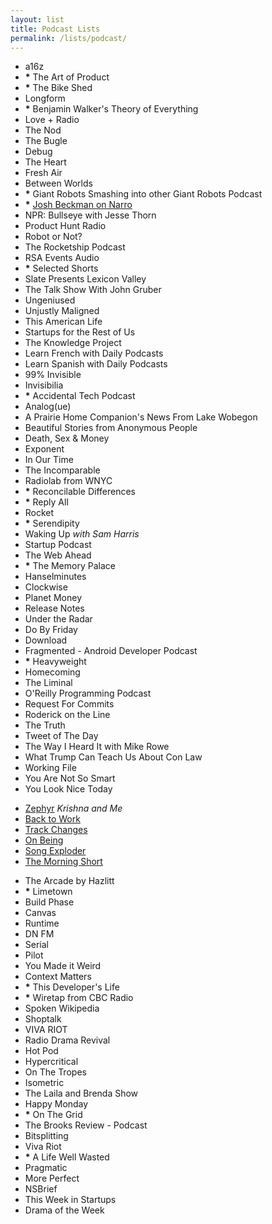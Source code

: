```yaml
---
layout: list
title: Podcast Lists
permalink: /lists/podcast/
---
```

<!-- list one -->
- a16z
- __*__ The Art of Product
- __*__ The Bike Shed
- Longform
- __*__ Benjamin Walker's Theory of Everything
- Love + Radio
- The Nod
- The Bugle
- Debug
- The Heart
- Fresh Air
- Between Worlds
- __*__ Giant Robots Smashing into other Giant Robots Podcast
- __*__ [Josh Beckman on Narro](http://narro.co)
- NPR: Bullseye with Jesse Thorn
- Product Hunt Radio
- Robot or Not?
- The Rocketship Podcast
- RSA Events Audio
- __*__ Selected Shorts
- Slate Presents Lexicon Valley
- The Talk Show With John Gruber
- Ungeniused
- Unjustly Maligned
- This American Life
- Startups for the Rest of Us
- The Knowledge Project
- Learn French with Daily Podcasts
- Learn Spanish with Daily Podcasts
- 99% Invisible
- Invisibilia
- __*__ Accidental Tech Podcast
- Analog(ue)
- A Prairie Home Companion's News From Lake Wobegon
- Beautiful Stories from Anonymous People
- Death, Sex & Money
- Exponent
- In Our Time
- The Incomparable
- Radiolab from WNYC
- __*__ Reconcilable Differences
- __*__ Reply All
- Rocket
- __*__ Serendipity
- Waking Up _with Sam Harris_
- Startup Podcast
- The Web Ahead
- __*__ The Memory Palace
- Hanselminutes
- Clockwise
- Planet Money
- Release Notes
- Under the Radar
- Do By Friday
- Download
- Fragmented - Android Developer Podcast
- __*__ Heavyweight
- Homecoming
- The Liminal
- O'Reilly Programming Podcast
- Request For Commits
- Roderick on the Line
- The Truth
- Tweet of The Day
- The Way I Heard It with Mike Rowe
- What Trump Can Teach Us About Con Law
- Working File
- You Are Not So Smart
- You Look Nice Today

<!-- list two -->
- [Zephyr](https://soundcloud.com/zephyrpodcast) _Krishna and Me_
- [Back to Work](http://5by5.tv/b2w)
- [Track Changes](https://trackchanges.postlight.com)
- [On Being](http://www.onbeing.org)
- [Song Exploder](//songexploder.net)
- [The Morning Short](https://itunes.apple.com/us/podcast/morning-short-your-daily-dose/id1082252606)

<!-- list three -->
- The Arcade by Hazlitt
- __*__ Limetown
- Build Phase
- Canvas
- Runtime
- DN FM
- Serial
- Pilot
- You Made it Weird
- Context Matters
- __*__ This Developer's Life
- __*__ Wiretap from CBC Radio
- Spoken Wikipedia
- Shoptalk
- VIVA RIOT
- Radio Drama Revival
- Hot Pod
- Hypercritical
- On The Tropes
- Isometric
- The Laila and Brenda Show
- Happy Monday
- __*__ On The Grid
- The Brooks Review - Podcast
- Bitsplitting
- Viva Riot
- __*__ A Life Well Wasted
- Pragmatic
- More Perfect
- NSBrief
- This Week in Startups
- Drama of the Week

